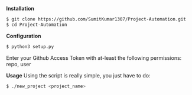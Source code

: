 **Installation**

```bash
$ git clone https://github.com/SumitKumar1307/Project-Automation.git
$ cd Project-Automation
```

**Configuration**

```bash
$ python3 setup.py
```
Enter your Github Access Token with at-least the following permissions: repo, user

**Usage**
Using the script is really simple, you just have to do:

```bash
$ ./new_project <project_name>
```
